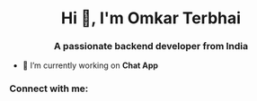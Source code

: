 <h1 align="center">Hi 👋, I'm Omkar Terbhai</h1>
<h3 align="center">A passionate backend developer from India</h3>

- 🔭 I’m currently working on **Chat App**

<h3 align="left">Connect with me:</h3>
<p align="left">
</p>

